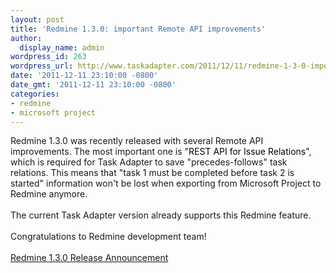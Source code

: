 ```yaml
---
layout: post
title: 'Redmine 1.3.0: important Remote API improvements'
author:
  display_name: admin
wordpress_id: 263
wordpress_url: http://www.taskadapter.com/2011/12/11/redmine-1-3-0-important-remote-api-improvements/
date: '2011-12-11 23:10:00 -0800'
date_gmt: '2011-12-11 23:10:00 -0800'
categories:
- redmine
- microsoft project
---
```

<p>Redmine 1.3.0 was recently released with several Remote API improvements. The most important one is<span style="font-family: inherit;"> "<a href="http://www.redmine.org/issues/7366" style="background-color: white; text-align: left; text-decoration: none;"><span style="color: black;">REST API for Issue Relations</span></a>", which is required for</span> Task Adapter to save "precedes-follows" task relations. This means that "task 1 must be completed before task 2 is started" information won't be lost when exporting from Microsoft Project to Redmine anymore.<br/><br/>The current Task Adapter version already supports this Redmine feature.<br/><br/>Congratulations to Redmine development team!<br/><br/><a href="http://www.redmine.org/news/59">Redmine 1.3.0 Release Announcement</a></p>
